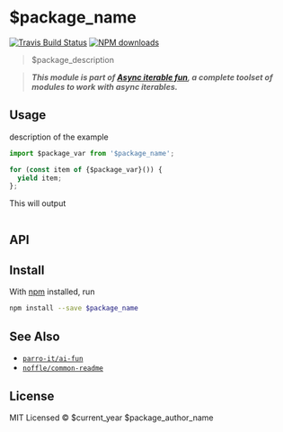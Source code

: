 # $package_name

[![Travis Build Status](https://img.shields.io/travis/$package_author/$package_name/master.svg)](http://travis-ci.org/$package_author/$package_name)
[![NPM downloads](https://img.shields.io/npm/dt/$package_name.svg)](https://npmjs.org/package/$package_name)

> $package_description


> **_This module is part of
> [Async iterable fun](https://github.com/parro-it/ai-fun), a complete toolset
> of modules to work with async iterables._**

## Usage

description of the example

```js
import $package_var from '$package_name';

for (const item of {$package_var}()) {
  yield item;
};
```

This will output

```
```

## API

## Install

With [npm](https://npmjs.org/) installed, run

```bash
npm install --save $package_name
```

## See Also

- [`parro-it/ai-fun`](https://github.com/parro-it/ai-fun)
- [`noffle/common-readme`](https://github.com/noffle/common-readme)


## License

MIT Licensed
© $current_year $package_author_name

